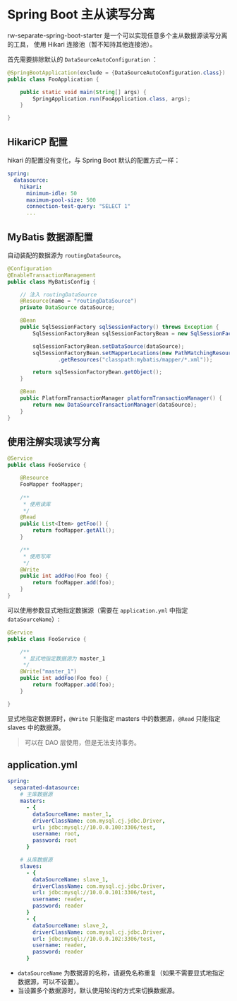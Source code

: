 # Spring Boot 主从读写分离

rw-separate-spring-boot-starter 是一个可以实现任意多个主从数据源读写分离的工具，
使用 Hikari 连接池（暂不知持其他连接池）。

首先需要排除默认的 `DataSourceAutoConfiguration` ：

```java
@SpringBootApplication(exclude = {DataSourceAutoConfiguration.class})
public class FooApplication {

    public static void main(String[] args) {
        SpringApplication.run(FooApplication.class, args);
    }

}
```

## HikariCP 配置

hikari 的配置没有变化，与 Spring Boot 默认的配置方式一样：

```yaml
spring:
  datasource:
    hikari:
      minimum-idle: 50
      maximum-pool-size: 500
      connection-test-query: "SELECT 1"
      ...
```

## MyBatis 数据源配置

自动装配的数据源为 `routingDataSource`。

```java
@Configuration
@EnableTransactionManagement
public class MyBatisConfig {

    // 注入 routingDataSource
    @Resource(name = "routingDataSource")
    private DataSource dataSource;

    @Bean
    public SqlSessionFactory sqlSessionFactory() throws Exception {
        SqlSessionFactoryBean sqlSessionFactoryBean = new SqlSessionFactoryBean();

        sqlSessionFactoryBean.setDataSource(dataSource);
        sqlSessionFactoryBean.setMapperLocations(new PathMatchingResourcePatternResolver()
                .getResources("classpath:mybatis/mapper/*.xml"));

        return sqlSessionFactoryBean.getObject();
    }

    @Bean
    public PlatformTransactionManager platformTransactionManager() {
        return new DataSourceTransactionManager(dataSource);
    }
}
```

## 使用注解实现读写分离

```java
@Service
public class FooService {

    @Resource
    FooMapper fooMapper;
    
    /**
     * 使用读库
     */
    @Read
    public List<Item> getFoo() {
        return fooMapper.getAll();
    }

    /**
     * 使用写库
     */
    @Write
    public int addFoo(Foo foo) {
        return fooMapper.add(foo);
    }
}
```

可以使用参数显式地指定数据源（需要在 `application.yml` 中指定 `dataSourceName`）:

```java
@Service
public class FooService {

    /**
     * 显式地指定数据源为 master_1
     */
    @Write("master_1")
    public int addFoo(Foo foo) {
        return fooMapper.add(foo);
    }

}
```

显式地指定数据源时，`@Write` 只能指定 masters 中的数据源，`@Read` 只能指定 slaves 中的数据源。

> 可以在 DAO 层使用，但是无法支持事务。

## application.yml

```yaml
spring:
  separated-datasource:
    # 主库数据源
    masters:
      - {
        dataSourceName: master_1,
        driverClassName: com.mysql.cj.jdbc.Driver,
        url: jdbc:mysql://10.0.0.100:3306/test,
        username: root,
        password: root
      }

    # 从库数据源
    slaves:
      - {
        dataSourceName: slave_1,
        driverClassName: com.mysql.cj.jdbc.Driver,
        url: jdbc:mysql://10.0.0.101:3306/test,
        username: reader,
        password: reader
      }
      - {
        dataSourceName: slave_2,
        driverClassName: com.mysql.cj.jdbc.Driver,
        url: jdbc:mysql://10.0.0.102:3306/test,
        username: reader,
        password: reader
      }
```

- `dataSourceName` 为数据源的名称，请避免名称重复（如果不需要显式地指定数据源，可以不设置）。
- 当设置多个数据源时，默认使用轮询的方式来切换数据源。
